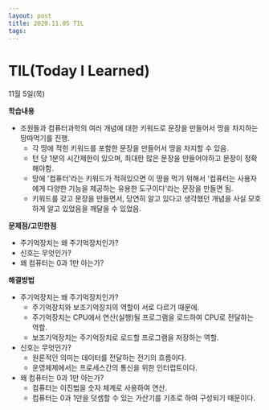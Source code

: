 ```yaml
---
layout: post
title: 2020.11.05 TIL
tags:
---
```

# TIL(Today I Learned)

11월 5일(목)

**학습내용**

- 조원들과 컴퓨터과학의 여러 개념에 대한 키워드로 문장을 만들어서 땅을 차지하는 땅따먹기를 진행.
    - 각 땅에 적힌 키워드를 포함한 문장을 만들어서 땅을 차지할 수 있음.
    - 턴 당 1분의 시간제한이 있으며, 최대한 많은 문장을 만들어야하고 문장이 정확해야함.
    - 땅에 '컴퓨터'라는 키워드가 적혀있으면 이 땅을 먹기 위해서 '컴퓨터는 사용자에게 다양한 기능을 제공하는 유용한 도구이다'라는 문장을 만들면 됨.
    - 키워드를 갖고 문장을 만들면서, 당연히 알고 있다고 생각했던 개념을 사실 모호하게 알고 있었음을 깨달을 수 있었음.

**문제점/고민한점**

- 주기억장치는 왜 주기억장치인가?
- 신호는 무엇인가?
- 왜 컴퓨터는 0과 1만 아는가?

**해결방법**

- 주기억장치는 왜 주기억장치인가?
    - 주기억장치와 보조기억장치의 역할이 서로 다르기 때문에.
    - 주기억장치는 CPU에서 연산(실행)될 프로그램을 로드하여 CPU로 전달하는 역할.
    - 보조기억장치는 주기억장치로 로드할 프로그램을 저장하는 역할.
- 신호는 무엇인가?
    - 원론적인 의미는 데이터를 전달하는 전기의 흐름이다.
    - 운영체제에서는 프로세스간의 통신을 위한 인터럽트이다.
- 왜 컴퓨터는 0과 1만 아는가?
    - 컴퓨터는 이진법을 숫자 체계로 사용하여 연산.
    - 컴퓨터는 0과 1만을 덧셈할 수 있는 가산기를 기초로 하여 구성되기 때문이다.
